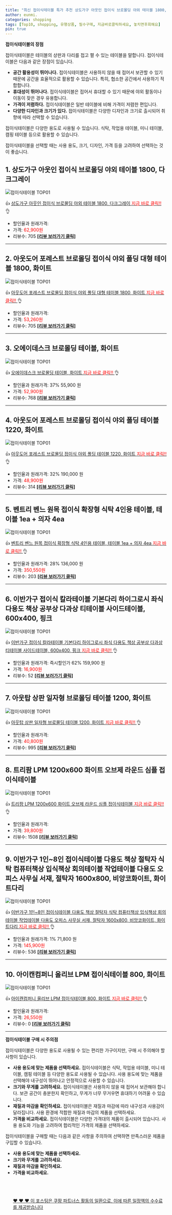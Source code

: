 ```yaml
---
title: "최신 접이식테이블 특가 추천 상도가구 아웃인 접이식 브로몰딩 야외 테이블 1800, 다크그레이 비교 장점"
author: eunmi.
categories: shopping
tags: [Top10, shopping, 유행상품, 필수구매, 지금바로클릭하세요, 놓치면후회해요]
pin: true
---
```

**접이식테이블의 장점**

접이식테이블은 테이블의 상판과 다리를 접고 펼 수 있는 테이블을 말합니다. 접이식테이블은 다음과 같은 장점이 있습니다.

* **공간 활용성이 뛰어나다.** 접이식테이블은 사용하지 않을 때 접어서 보관할 수 있기 때문에 공간을 효율적으로 활용할 수 있습니다. 특히, 협소한 공간에서 사용하기 적합합니다.
* **휴대성이 뛰어나다.** 접이식테이블은 접어서 휴대할 수 있기 때문에 야외 활동이나 이동이 잦은 경우 유용합니다.
* **가격이 저렴하다.** 접이식테이블은 일반 테이블에 비해 가격이 저렴한 편입니다.
* **다양한 디자인과 크기가 있다.** 접이식테이블은 다양한 디자인과 크기로 출시되어 취향에 따라 선택할 수 있습니다.

접이식테이블은 다양한 용도로 사용될 수 있습니다. 식탁, 작업용 테이블, 미니 테이블, 캠핑 테이블 등으로 활용할 수 있습니다.

접이식테이블을 선택할 때는 사용 용도, 크기, 디자인, 가격 등을 고려하여 선택하는 것이 좋습니다.

   

## 1. 상도가구 아웃인 접이식 브로몰딩 야외 테이블 1800, 다크그레이

![접이식테이블 TOP01](https://thumbnail10.coupangcdn.com/thumbnails/remote/230x230ex/image/vendor_inventory/7868/e9e001e09db0ede8b25ac366d8492fa3b996ca5ccd984e603cd25c2760ae.jpg)


👍 [상도가구 아웃인 접이식 브로몰딩 야외 테이블 1800, 다크그레이 <font color=red> 지금 바로 클릭!! </font> ](https://link.coupang.com/re/AFFSDP?lptag=AF3617701&subid=GithubCoopas&pageKey=68522333&traceid=V0-153&itemId=228687914&vendorItemId=5272002314) 👌 


- 할인율과 원래가격: 
- 가격: <span style='color:red'>62,900원</span>
- 리뷰수: 705  [**[리뷰 보러가기 클릭]**](https://link.coupang.com/re/AFFSDP?lptag=AF3617701&subid=GithubCoopas&pageKey=68522333&traceid=V0-153&itemId=228687914&vendorItemId=5272002314)

---


   

## 2. 아웃도어 포레스트 브로몰딩 접이식 야외 폴딩 대형 테이블 1800, 화이트

![접이식테이블 TOP01](https://thumbnail9.coupangcdn.com/thumbnails/remote/230x230ex/image/retail/images/1143570882041635-b8923891-dc44-4070-900a-bf4af6671a8d.jpg)


👍 [아웃도어 포레스트 브로몰딩 접이식 야외 폴딩 대형 테이블 1800, 화이트 <font color=red> 지금 바로 클릭!! </font> ](https://link.coupang.com/re/AFFSDP?lptag=AF3617701&subid=GithubCoopas&pageKey=6704180510&traceid=V0-153&itemId=13226768000&vendorItemId=80484934635) 👌 


- 할인율과 원래가격: 
- 가격: <span style='color:red'>53,260원</span>
- 리뷰수: 705  [**[리뷰 보러가기 클릭]**](https://link.coupang.com/re/AFFSDP?lptag=AF3617701&subid=GithubCoopas&pageKey=6704180510&traceid=V0-153&itemId=13226768000&vendorItemId=80484934635)

---


   

## 3. 오에이데스크 브로몰딩 테이블, 화이트

![접이식테이블 TOP01](https://thumbnail10.coupangcdn.com/thumbnails/remote/230x230ex/image/retail/images/1082025681360481-b8d8182b-b1ae-48ec-a843-af39d10c1e0a.jpg)


👍 [오에이데스크 브로몰딩 테이블, 화이트 <font color=red> 지금 바로 클릭!! </font> ](https://link.coupang.com/re/AFFSDP?lptag=AF3617701&subid=GithubCoopas&pageKey=7262598225&traceid=V0-153&itemId=208344452&vendorItemId=3433394038) 👌 


- 할인율과 원래가격: 37%  55,900   원
- 가격: <span style='color:red'>52,900원</span>
- 리뷰수: 768  [**[리뷰 보러가기 클릭]**](https://link.coupang.com/re/AFFSDP?lptag=AF3617701&subid=GithubCoopas&pageKey=7262598225&traceid=V0-153&itemId=208344452&vendorItemId=3433394038)

---


   

## 4. 아웃도어 포레스트 브로몰딩 접이식 야외 폴딩 테이블 1220, 화이트

![접이식테이블 TOP01](https://thumbnail8.coupangcdn.com/thumbnails/remote/230x230ex/image/retail/images/4337225313195864-027fe54b-b2cf-42df-80d2-7c137e935d49.jpg)


👍 [아웃도어 포레스트 브로몰딩 접이식 야외 폴딩 테이블 1220, 화이트 <font color=red> 지금 바로 클릭!! </font> ](https://link.coupang.com/re/AFFSDP?lptag=AF3617701&subid=GithubCoopas&pageKey=6329027019&traceid=V0-153&itemId=13226767998&vendorItemId=80484934625) 👌 


- 할인율과 원래가격: 32%  190,000   원
- 가격: <span style='color:red'>48,900원</span>
- 리뷰수: 314  [**[리뷰 보러가기 클릭]**](https://link.coupang.com/re/AFFSDP?lptag=AF3617701&subid=GithubCoopas&pageKey=6329027019&traceid=V0-153&itemId=13226767998&vendorItemId=80484934625)

---


   

## 5. 벤트리 벤느 원목 접이식 확장형 식탁 4인용 테이블, 테이블 1ea + 의자 4ea

![접이식테이블 TOP01](https://thumbnail8.coupangcdn.com/thumbnails/remote/230x230ex/image/vendor_inventory/f7f0/37c4e705c6696a682e129a9c1146da94282c6a3b219d13e38c0f48263c01.jpg)


👍 [벤트리 벤느 원목 접이식 확장형 식탁 4인용 테이블, 테이블 1ea + 의자 4ea <font color=red> 지금 바로 클릭!! </font> ](https://link.coupang.com/re/AFFSDP?lptag=AF3617701&subid=GithubCoopas&pageKey=6743700468&traceid=V0-153&itemId=15750849577&vendorItemId=82964582860) 👌 


- 할인율과 원래가격: 28%  136,000   원
- 가격: <span style='color:red'>350,550원</span>
- 리뷰수: 203  [**[리뷰 보러가기 클릭]**](https://link.coupang.com/re/AFFSDP?lptag=AF3617701&subid=GithubCoopas&pageKey=6743700468&traceid=V0-153&itemId=15750849577&vendorItemId=82964582860)

---


   

## 6. 이반가구 접이식 칼라테이블 기본다리 하이그로시 좌식 다용도 책상 공부상 다과상 티테이블 사이드테이블, 600x400, 핑크

![접이식테이블 TOP01](https://thumbnail7.coupangcdn.com/thumbnails/remote/230x230ex/image/vendor_inventory/bcaf/a7e5bc2fb6f80abc071db9f10ebb5854d2e09d749a73dc5f2e564dc7200a.jpg)


👍 [이반가구 접이식 칼라테이블 기본다리 하이그로시 좌식 다용도 책상 공부상 다과상 티테이블 사이드테이블, 600x400, 핑크 <font color=red> 지금 바로 클릭!! </font> ](https://link.coupang.com/re/AFFSDP?lptag=AF3617701&subid=GithubCoopas&pageKey=5689872166&traceid=V0-153&itemId=9418834849&vendorItemId=76703786530) 👌 


- 할인율과 원래가격: 즉시할인가 62%  159,900   원
- 가격: <span style='color:red'>16,900원</span>
- 리뷰수: 52  [**[리뷰 보러가기 클릭]**](https://link.coupang.com/re/AFFSDP?lptag=AF3617701&subid=GithubCoopas&pageKey=5689872166&traceid=V0-153&itemId=9418834849&vendorItemId=76703786530)

---


   

## 7. 아웃탑 상판 일자형 브로몰딩 테이블 1200, 화이트

![접이식테이블 TOP01](https://thumbnail6.coupangcdn.com/thumbnails/remote/230x230ex/image/retail/images/2022/10/12/11/2/718202e0-9ee4-45f1-b23f-bf355be498fa.jpg)


👍 [아웃탑 상판 일자형 브로몰딩 테이블 1200, 화이트 <font color=red> 지금 바로 클릭!! </font> ](https://link.coupang.com/re/AFFSDP?lptag=AF3617701&subid=GithubCoopas&pageKey=6837656538&traceid=V0-153&itemId=16250403053&vendorItemId=83443605715) 👌 


- 할인율과 원래가격: 
- 가격: <span style='color:red'>40,800원</span>
- 리뷰수: 995  [**[리뷰 보러가기 클릭]**](https://link.coupang.com/re/AFFSDP?lptag=AF3617701&subid=GithubCoopas&pageKey=6837656538&traceid=V0-153&itemId=16250403053&vendorItemId=83443605715)

---


   

## 8. 트리팜 LPM 1200x600 화이트 오브제 라운드 심플 접이식테이블

![접이식테이블 TOP01](https://thumbnail9.coupangcdn.com/thumbnails/remote/230x230ex/image/rs_quotation_api/he8hzpq5/61cd16306ca149dc9479a2e7fb4d5511.jpg)


👍 [트리팜 LPM 1200x600 화이트 오브제 라운드 심플 접이식테이블 <font color=red> 지금 바로 클릭!! </font> ](https://link.coupang.com/re/AFFSDP?lptag=AF3617701&subid=GithubCoopas&pageKey=6252334388&traceid=V0-153&itemId=12681288507&vendorItemId=79948290418) 👌 


- 할인율과 원래가격: 
- 가격: <span style='color:red'>39,800원</span>
- 리뷰수: 1508  [**[리뷰 보러가기 클릭]**](https://link.coupang.com/re/AFFSDP?lptag=AF3617701&subid=GithubCoopas&pageKey=6252334388&traceid=V0-153&itemId=12681288507&vendorItemId=79948290418)

---


   

## 9. 이반가구 1인~8인 접이식테이블 다용도 책상 절탁자 식탁 컴퓨터책상 입식책상 회의테이블 작업테이블 다용도 오피스 사무실 서재, 절탁자 1600x800, 비앙코화이트, 화이트다리

![접이식테이블 TOP01](https://thumbnail7.coupangcdn.com/thumbnails/remote/230x230ex/image/vendor_inventory/149f/ab7f27dfaf29e454005e7f704d75b4a3f0639ec899077d005ae3945bf003.jpg)


👍 [이반가구 1인~8인 접이식테이블 다용도 책상 절탁자 식탁 컴퓨터책상 입식책상 회의테이블 작업테이블 다용도 오피스 사무실 서재, 절탁자 1600x800, 비앙코화이트, 화이트다리 <font color=red> 지금 바로 클릭!! </font> ](https://link.coupang.com/re/AFFSDP?lptag=AF3617701&subid=GithubCoopas&pageKey=5734898662&traceid=V0-153&itemId=9634508767&vendorItemId=76918783850) 👌 


- 할인율과 원래가격: 1%  71,800   원
- 가격: <span style='color:red'>145,900원</span>
- 리뷰수: 536  [**[리뷰 보러가기 클릭]**](https://link.coupang.com/re/AFFSDP?lptag=AF3617701&subid=GithubCoopas&pageKey=5734898662&traceid=V0-153&itemId=9634508767&vendorItemId=76918783850)

---


   

## 10. 아이캔컴퍼니 올리브 LPM 접이식테이블 800, 화이트

![접이식테이블 TOP01](https://thumbnail6.coupangcdn.com/thumbnails/remote/230x230ex/image/retail/images/4548949596823504-8ff1f9c3-b446-49b1-86b8-f6281ec4c780.jpg)


👍 [아이캔컴퍼니 올리브 LPM 접이식테이블 800, 화이트 <font color=red> 지금 바로 클릭!! </font> ](https://link.coupang.com/re/AFFSDP?lptag=AF3617701&subid=GithubCoopas&pageKey=5897511843&traceid=V0-153&itemId=10388701486&vendorItemId=77670738669) 👌 


- 할인율과 원래가격: 
- 가격: <span style='color:red'>26,550원</span>
- 리뷰수: 0  [**[리뷰 보러가기 클릭]**](https://link.coupang.com/re/AFFSDP?lptag=AF3617701&subid=GithubCoopas&pageKey=5897511843&traceid=V0-153&itemId=10388701486&vendorItemId=77670738669)

---
**접이식테이블 구매 시 주의점**

접이식테이블은 다양한 용도로 사용될 수 있는 편리한 가구이지만, 구매 시 주의해야 할 사항이 있습니다.

* **사용 용도에 맞는 제품을 선택하세요.** 접이식테이블은 식탁, 작업용 테이블, 미니 테이블, 캠핑 테이블 등 다양한 용도로 사용될 수 있습니다. 사용 용도에 맞는 제품을 선택해야 내구성이 뛰어나고 안정적으로 사용할 수 있습니다.
* **크기와 무게를 고려하세요.** 접이식테이블은 사용하지 않을 때 접어서 보관해야 합니다. 보관 공간이 충분한지 확인하고, 무게가 너무 무거우면 휴대하기 어려울 수 있습니다.
* **재질과 마감을 확인하세요.** 접이식테이블은 재질과 마감에 따라 내구성과 사용감이 달라집니다. 사용 환경에 적합한 재질과 마감의 제품을 선택하세요.
* **가격을 비교하세요.** 접이식테이블은 다양한 가격대의 제품이 출시되어 있습니다. 사용 용도와 기능을 고려하여 합리적인 가격의 제품을 선택하세요.

접이식테이블을 구매할 때는 다음과 같은 사항을 주의하여 선택하면 만족스러운 제품을 구입할 수 있습니다.

* **사용 용도에 맞는 제품을 선택하세요.**
* **크기와 무게를 고려하세요.**
* **재질과 마감을 확인하세요.**
* **가격을 비교하세요.**<br><br><br><br><br> [ ❤ ❤ ❤ 이 포스팅은 쿠팡 파트너스 활동의 일환으로, 이에 따른 일정액의 수수료를 제공받습니다](https://link.coupang.com/a/bcEFyh)
